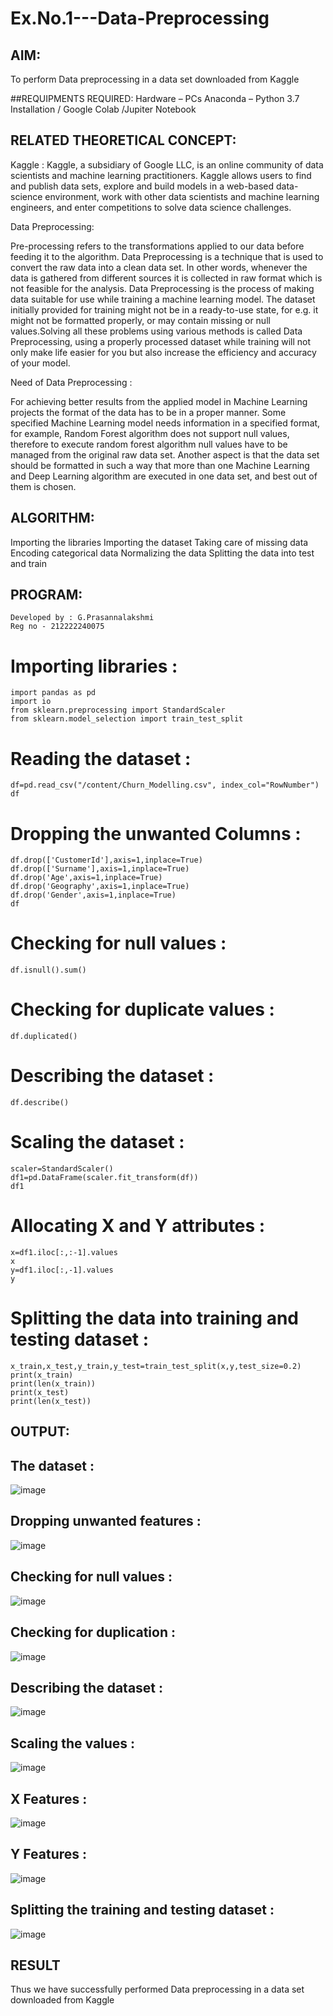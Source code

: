 # Ex.No.1---Data-Preprocessing
## AIM:

To perform Data preprocessing in a data set downloaded from Kaggle

##REQUIPMENTS REQUIRED:
Hardware – PCs
Anaconda – Python 3.7 Installation / Google Colab /Jupiter Notebook

## RELATED THEORETICAL CONCEPT:

Kaggle :
Kaggle, a subsidiary of Google LLC, is an online community of data scientists and machine learning practitioners. Kaggle allows users to find and publish data sets, explore and build models in a web-based data-science environment, work with other data scientists and machine learning engineers, and enter competitions to solve data science challenges.

Data Preprocessing:

Pre-processing refers to the transformations applied to our data before feeding it to the algorithm. Data Preprocessing is a technique that is used to convert the raw data into a clean data set. In other words, whenever the data is gathered from different sources it is collected in raw format which is not feasible for the analysis.
Data Preprocessing is the process of making data suitable for use while training a machine learning model. The dataset initially provided for training might not be in a ready-to-use state, for e.g. it might not be formatted properly, or may contain missing or null values.Solving all these problems using various methods is called Data Preprocessing, using a properly processed dataset while training will not only make life easier for you but also increase the efficiency and accuracy of your model.

Need of Data Preprocessing :

For achieving better results from the applied model in Machine Learning projects the format of the data has to be in a proper manner. Some specified Machine Learning model needs information in a specified format, for example, Random Forest algorithm does not support null values, therefore to execute random forest algorithm null values have to be managed from the original raw data set.
Another aspect is that the data set should be formatted in such a way that more than one Machine Learning and Deep Learning algorithm are executed in one data set, and best out of them is chosen.


## ALGORITHM:
Importing the libraries
Importing the dataset
Taking care of missing data
Encoding categorical data
Normalizing the data
Splitting the data into test and train

## PROGRAM:
```
Developed by : G.Prasannalakshmi
Reg no - 212222240075
```
# Importing libraries :
```
import pandas as pd
import io
from sklearn.preprocessing import StandardScaler
from sklearn.model_selection import train_test_split
```
# Reading the dataset :
```
df=pd.read_csv("/content/Churn_Modelling.csv", index_col="RowNumber")
df
```
# Dropping the unwanted Columns :
```
df.drop(['CustomerId'],axis=1,inplace=True)
df.drop(['Surname'],axis=1,inplace=True)
df.drop('Age',axis=1,inplace=True)
df.drop('Geography',axis=1,inplace=True)
df.drop('Gender',axis=1,inplace=True)
df
```
# Checking for null values :
```
df.isnull().sum()
```
# Checking for duplicate values :
```
df.duplicated()
```
# Describing the dataset :
```
df.describe()
```
# Scaling the dataset :
```
scaler=StandardScaler()
df1=pd.DataFrame(scaler.fit_transform(df))
df1
```
# Allocating X and Y attributes :
```
x=df1.iloc[:,:-1].values
x
y=df1.iloc[:,-1].values
y
```
# Splitting the data into training and testing dataset :
```
x_train,x_test,y_train,y_test=train_test_split(x,y,test_size=0.2)
print(x_train)
print(len(x_train))
print(x_test)
print(len(x_test))
```

## OUTPUT:
## The dataset :
![image](https://github.com/Prasannalakshmiganesan/Ex.No.1---Data-Preprocessing/assets/118610231/391cce8d-f388-414d-899a-4752e2648ec5)

## Dropping unwanted features :
![image](https://github.com/Prasannalakshmiganesan/Ex.No.1---Data-Preprocessing/assets/118610231/2bcaef48-5a20-4bb6-b0fd-7e48d106e963)

## Checking for null values :
![image](https://github.com/Prasannalakshmiganesan/Ex.No.1---Data-Preprocessing/assets/118610231/9c21e1be-8ccd-4fd7-a83e-3975c673c1c1)

## Checking for duplication :
![image](https://github.com/Prasannalakshmiganesan/Ex.No.1---Data-Preprocessing/assets/118610231/c9ce2aa0-0a52-4018-9600-364a7ab8ee48)

## Describing the dataset :
![image](https://github.com/Prasannalakshmiganesan/Ex.No.1---Data-Preprocessing/assets/118610231/6cd21fe4-36e0-4ca2-95d5-13062a8e50fe)

## Scaling the values :
![image](https://github.com/Prasannalakshmiganesan/Ex.No.1---Data-Preprocessing/assets/118610231/d9ae5839-2ee0-4dc6-a840-2c95bd101ee2)

## X Features :
![image](https://github.com/Prasannalakshmiganesan/Ex.No.1---Data-Preprocessing/assets/118610231/423295d1-741a-46ee-9bfe-580b74c0632d)

## Y Features :
![image](https://github.com/Prasannalakshmiganesan/Ex.No.1---Data-Preprocessing/assets/118610231/c56f5bf0-f479-43fb-98fb-9632f624f449)

## Splitting the training and testing dataset :
![image](https://github.com/Prasannalakshmiganesan/Ex.No.1---Data-Preprocessing/assets/118610231/ccd3e259-59d5-415a-b880-2ee0c4473368)





## RESULT
Thus we have successfully performed Data preprocessing in a data set downloaded from Kaggle
